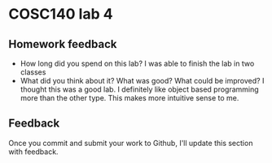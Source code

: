 # COSC140 lab 4

## Homework feedback

 * How long did you spend on this lab?
  I was able to finish the lab in two classes
 * What did you think about it?  What was good?  What could be improved?
  I thought this was a good lab. I definitely like object based programming more than the other type. This makes more intuitive sense to me.
## Feedback

Once you commit and submit your work to Github, I'll update this section with feedback.


